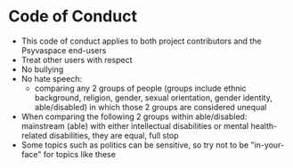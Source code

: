 # Code of Conduct
* This code of conduct applies to both project contributors and the Psyvaspace end-users
* Treat other users with respect
* No bullying
* No hate speech: 
  * comparing any 2 groups of people (groups include ethnic background, religion, gender, sexual orientation, gender identity,
    able/disabled) in which those 2 groups are considered unequal
* When comparing the following 2 groups within able/disabled: mainstream (able) with either intellectual disabilities or mental health-related disabilities, they are equal, full stop
* Some topics such as politics can be sensitive, so try not to be "in-your-face" for topics like these
